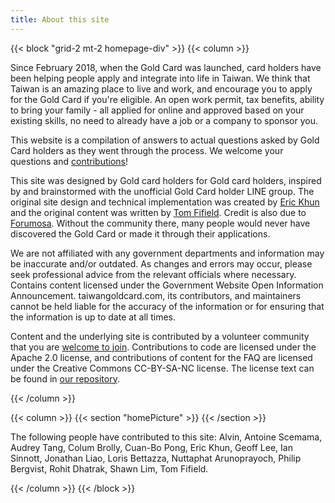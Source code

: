 ```yaml
---
title: About this site
---
```

{{< block "grid-2 mt-2 homepage-div" >}}
{{< column >}}

Since February 2018, when the Gold Card was launched, card holders have been helping people apply
and integrate into life in Taiwan. We think that Taiwan is an amazing place to live and work, and
encourage you to apply for the Gold Card if you're eligible. An open work permit, tax benefits,
ability to bring your family - all applied for online and approved based on your existing skills,
no need to already have a job or a company to sponsor you.

This website is a compilation of answers to actual questions asked by Gold Card holders as they
went through the process. We welcome your questions and
[contributions](https://github.com/taiwangoldcard/website)!

This site was designed by Gold card holders for Gold card holders, inspired by and brainstormed
with the unofficial Gold Card holder LINE group. The original site design
and technical implementation was created by [Eric Khun](https://twitter.com/eric_khun) and the original
content was written by [Tom Fifield](https://twitter.com/tomfifield). Credit is also due to
[Forumosa](https://tw.forumosa.com/t/employment-gold-card-for-some-foreigners). Without the
community there, many people would never have discovered the Gold Card or made it through their
applications.

We are not affiliated with any government departments and information may be inaccurate and/or outdated. As
changes and errors may occur, please seek professional advice from the relevant officials where necessary.
Contains content licensed under the Government Website Open Information Announcement.
taiwangoldcard.com, its contributors, and maintainers cannot be held liable for the accuracy of the information
or for ensuring that the information is up to date at all times.

Content and the underlying site is contributed by a volunteer community that you are
[welcome to join](https://github.com/taiwangoldcard/website). Contributions to code are licensed under
the Apache 2.0 license, and contributions of content for the FAQ are licensed under the Creative Commons
CC-BY-SA-NC license. The license text can be found in
[our repository](https://github.com/taiwangoldcard/website/blob/master/LICENSE.md).

{{< /column >}}

{{< column >}}
{{< section "homePicture" >}}
{{< /section >}}

The following people have contributed to this site: Alvin, Antoine Scemama, Audrey Tang, Colum Brolly, Cuan-Bo Pong, Eric Khun, Geoff Lee, Ian Sinnott, Jonathan Liao, Loris Bettazza, Nuttaphat Arunoprayoch, Philip Bergvist, Rohit Dhatrak, Shawn Lim, Tom Fifield.

{{< /column >}}
{{< /block >}}
